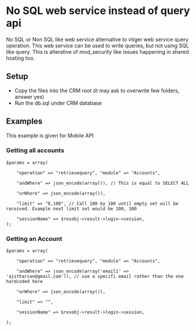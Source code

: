 # No SQL web service instead of query api
No SQL or Non SQL like web service alternative to vtiger web service query operation.  This web service can be used to write queries, but not using SQL like query.  This is alterative of mod_security like issues happening in shared hosting too.

## Setup
* Copy the files into the CRM root (it may ask to overwrite few folders, answer yes)
* Run the db.sql under CRM database

## Examples
This example is given for Mobile API

### Getting all accounts
```
$params = array(

    "operation" => "retrievequery", "module" => "Accounts",  
    
    "andWhere" => json_encode(array()), // This is equal to SELECT ALL
    
    "orWhere" => json_encode(array()),
    
    "limit" => "0,100", // Call 100 by 100 until empty set will be received. Example next limit set would be 100, 100
    
    "sessionName" => $resobj->result->login->session,
);
```


### Getting an Account

```
$params = array(

    "operation" => "retrievequery", "module" => "Accounts",
    
    "andWhere" => json_encode(array('email1' => 'ajstharsan@gmail.com')), // use a specifi email rather than the one hardcoded here
    
    "orWhere" => json_encode(array()),
    
    "limit" => "",
    
    "sessionName" => $resobj->result->login->session,
    
);
```


